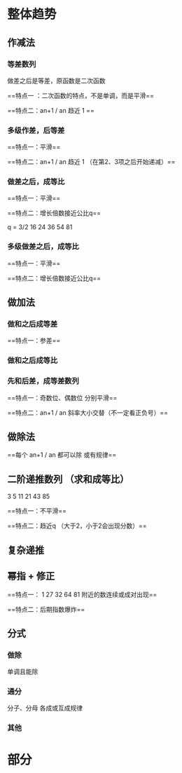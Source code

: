 

# 整体趋势

## 作减法

### 等差数列

做差之后是等差，原函数是二次函数

==特点一 ：二次函数的特点，不是单调，而是平滑==

==特点二：an+1 / an 趋近 1 ==

### 多级作差，后等差

==特点一：平滑==

==特点二：an+1 / an 趋近 1 （在第2、3项之后开始递减）==

### 做差之后，成等比

==特点一：平滑==

==特点二：增长倍数接近公比q==

q = 3/2     16 24 36 54 81

### 多级做差之后，成等比

==特点一：平滑==

==特点二：增长倍数接近公比q==

## 做加法

### 做和之后成等差

==特点一：参差==

### 做和之后成等比


### 先和后差，成等差数列

==特点一：奇数位、偶数位 分别平滑==

==特点二：an+1 / an 斜率大小交替（不一定看正负号）==

## 做除法

==每个 an+1 / an 都可以除 或有规律==

## 二阶递推数列 （求和成等比）

3 5 11 21 43 85

==特点一：不平滑==

==特点二：趋近q （大于2，小于2会出现分数）==

## 复杂递推

## 幂指 + 修正

==特点一： 1 27 32 64 81 附近的数连续或成对出现==

==特点二：后期指数爆炸==

## 分式

### 做除

单调且能除
### 通分

分子、分母 各成或互成规律

### 其他



# 部分 

